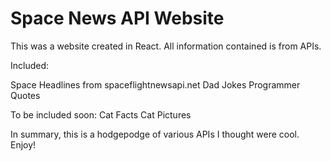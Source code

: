 # Space News API Website

This was a website created in React. All information contained is from APIs.

Included:

Space Headlines from spaceflightnewsapi.net
Dad Jokes
Programmer Quotes

To be included soon:
Cat Facts
Cat Pictures

In summary, this is a hodgepodge of various APIs I thought were cool. Enjoy!
